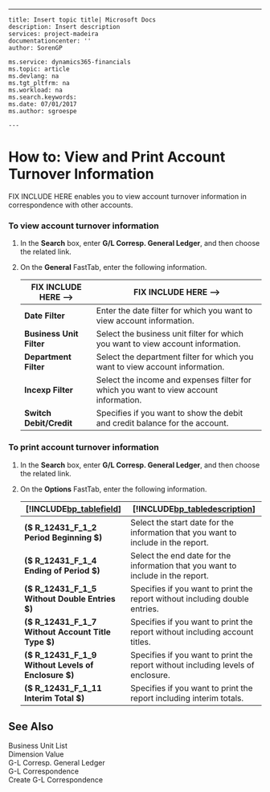 ---
    title: Insert topic title| Microsoft Docs
    description: Insert description
    services: project-madeira
    documentationcenter: ''
    author: SorenGP

    ms.service: dynamics365-financials
    ms.topic: article
    ms.devlang: na
    ms.tgt_pltfrm: na
    ms.workload: na
    ms.search.keywords:
    ms.date: 07/01/2017
    ms.author: sgroespe

    ---
# How to: View and Print Account Turnover Information
FIX INCLUDE HERE<!--[!INCLUDE[navnow](../../ApplicationDesign/includes/navnow_md.md)] --> enables you to view account turnover information in correspondence with other accounts.  
  
### To view account turnover information  
  
1.  In the **Search** box, enter **G\/L Corresp. General Ledger**, and then choose the related link.  
  
2.  On the **General** FastTab, enter the following information.  
  
    |FIX INCLUDE HERE<!--FIX INCLUDE HERE<!--[!INCLUDE[bp_tablefield](../../ApplicationDesign/includes/bp_tablefield_md.md)] --> -->|FIX INCLUDE HERE<!--FIX INCLUDE HERE<!--[!INCLUDE[bp_tabledescription](../../ApplicationDesign/includes/bp_tabledescription_md.md)] --> -->|  
    |---------------------------------|---------------------------------------|  
    |**Date Filter**|Enter the date filter for which you want to view account information.|  
    |**Business Unit Filter**|Select the business unit filter for which you want to view account information.|  
    |**Department Filter**|Select the department filter for which you want to view account information.|  
    |**Incexp Filter**|Select the income and expenses filter for which you want to view account information.|  
    |**Switch Debit\/Credit**|Specifies if you want to show the debit and credit balance for the account.|  
  
### To print account turnover information  
  
1.  In the **Search** box, enter **G\/L Corresp. General Ledger**, and then choose the related link.  
  
2.  On the **Options** FastTab, enter the following information.  
  
    |[!INCLUDE[bp_tablefield](../../ApplicationDesign/includes/bp_tablefield_md.md)]|[!INCLUDE[bp_tabledescription](../../ApplicationDesign/includes/bp_tabledescription_md.md)]|  
    |---------------------------------|---------------------------------------|  
    |**\($ R\_12431\_F\_1\_2 Period Beginning $\)**|Select the start date for the information that you want to include in the report.|  
    |**\($ R\_12431\_F\_1\_4 Ending of Period $\)**|Select the end date for the information that you want to include in the report.|  
    |**\($ R\_12431\_F\_1\_5 Without Double Entries $\)**|Specifies if you want to print the report without including double entries.|  
    |**\($ R\_12431\_F\_1\_7 Without Account Title Type $\)**|Specifies if you want to print the report without including account titles.|  
    |**\($ R\_12431\_F\_1\_9 Without Levels of Enclosure $\)**|Specifies if you want to print the report without including levels of enclosure.|  
    |**\($ R\_12431\_F\_1\_11 Interim Total $\)**|Specifies if you want to print the report including interim totals.|  
  
## See Also  
 Business Unit List   
 Dimension Value   
 G\-L Corresp. General Ledger   
 G\-L Correspondence   
 Create G\-L Correspondence